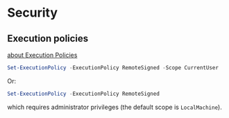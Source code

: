 # Security
## Execution policies
[about Execution Policies](https://learn.microsoft.com/en-us/powershell/module/microsoft.powershell.core/about/about_execution_policies)

```powershell
Set-ExecutionPolicy -ExecutionPolicy RemoteSigned -Scope CurrentUser
```

Or:
```powershell
Set-ExecutionPolicy -ExecutionPolicy RemoteSigned
```
which requires administrator privileges (the default scope is `LocalMachine`).